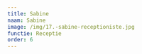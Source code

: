 ```yaml
---
title: Sabine
naam: Sabine
image: /img/17.-sabine-receptioniste.jpg
functie: Receptie
order: 6
---
```


